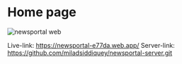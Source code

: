 # Home page
![newsportal web](https://user-images.githubusercontent.com/75581636/133106637-7111fa54-1024-457b-9735-82e9f6dde0f7.png)

Live-link: https://newsportal-e77da.web.app/
Server-link: https://github.com/miladsiddiquey/newsportal-server.git
